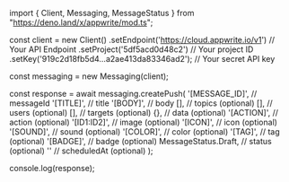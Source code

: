 import { Client, Messaging, MessageStatus } from "https://deno.land/x/appwrite/mod.ts";

const client = new Client()
    .setEndpoint('https://cloud.appwrite.io/v1') // Your API Endpoint
    .setProject('5df5acd0d48c2') // Your project ID
    .setKey('919c2d18fb5d4...a2ae413da83346ad2'); // Your secret API key

const messaging = new Messaging(client);

const response = await messaging.createPush(
    '[MESSAGE_ID]', // messageId
    '[TITLE]', // title
    '[BODY]', // body
    [], // topics (optional)
    [], // users (optional)
    [], // targets (optional)
    {}, // data (optional)
    '[ACTION]', // action (optional)
    '[ID1:ID2]', // image (optional)
    '[ICON]', // icon (optional)
    '[SOUND]', // sound (optional)
    '[COLOR]', // color (optional)
    '[TAG]', // tag (optional)
    '[BADGE]', // badge (optional)
    MessageStatus.Draft, // status (optional)
    '' // scheduledAt (optional)
);

console.log(response);
